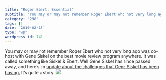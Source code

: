 ```yaml
---
title: "Roger Ebert: Essential"
subtitle: "You may or may not remember Roger Ebert who not very long ago was co-host with Gene Siskel on the be..."
category: "298"
tags: []
date: "2010-02-17"
type: "wp"
wordpress_id: 742
---
```

You may or may not remember Roger Ebert who not very long ago was co-host with Gene Siskel on the best movie review program anywhere. It was called something like Siskel & Ebert. Well Gene Siskel has since passed away, and here’s an [update about the challenges that Gene Siskel has been having.](http://www.esquire.com/print-this/roger-ebert-0310) It’s quite a story.
![](https://i0.wp.com/img.zemanta.com/pixy.gif?w=584)